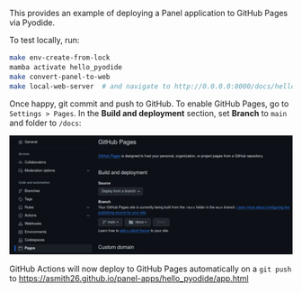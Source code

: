 This provides an example of deploying a Panel application to GitHub Pages via Pyodide.

To test locally, run:

```bash
make env-create-from-lock
mamba activate hello_pyodide
make convert-panel-to-web
make local-web-server  # and navigate to http://0.0.0.0:8000/docs/hello_pyodide/app.html
```

Once happy, git commit and push to GitHub. To enable GitHub Pages, go to `Settings > Pages`. In the 
**Build and deployment** section, set **Branch** to `main`   and folder to `/docs`:

![Deploying GitHub Pages](deploying_github_pages.png)

GitHub Actions will now deploy to GitHub Pages automatically on a `git push` to 
https://asmith26.github.io/panel-apps/hello_pyodide/app.html
